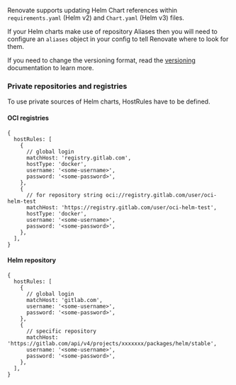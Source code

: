 Renovate supports updating Helm Chart references within `requirements.yaml` (Helm v2) and `Chart.yaml` (Helm v3) files.

If your Helm charts make use of repository Aliases then you will need to configure an `aliases` object in your config to tell Renovate where to look for them.

If you need to change the versioning format, read the [versioning](https://docs.renovatebot.com/modules/versioning/) documentation to learn more.

### Private repositories and registries

To use private sources of Helm charts, HostRules have to be defined.

#### OCI registries

```json5
{
  hostRules: [
    {
      // global login
      matchHost: 'registry.gitlab.com',
      hostType: 'docker',
      username: '<some-username>',
      password: '<some-password>',
    },
    {
      // for repository string oci://registry.gitlab.com/user/oci-helm-test
      matchHost: 'https://registry.gitlab.com/user/oci-helm-test',
      hostType: 'docker',
      username: '<some-username>',
      password: '<some-password>',
    },
  ],
}
```

#### Helm repository

```json5
{
  hostRules: [
    {
      // global login
      matchHost: 'gitlab.com',
      username: '<some-username>',
      password: '<some-password>',
    },
    {
      // specific repository
      matchHost: 'https://gitlab.com/api/v4/projects/xxxxxxx/packages/helm/stable',
      username: '<some-username>',
      password: '<some-password>',
    },
  ],
}
```
